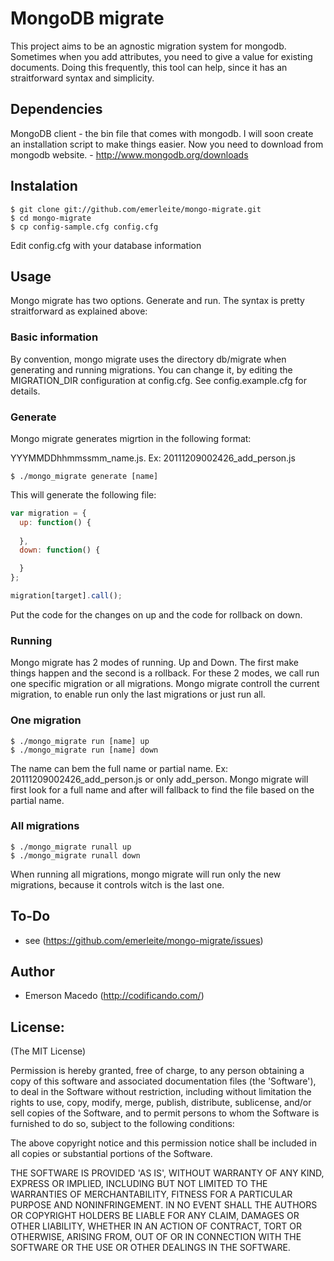 MongoDB migrate
===============
This project aims to be an agnostic migration system for mongodb. Sometimes when you add attributes, you need to give a value for existing documents. Doing this frequently, this tool can help, since it has an  straitforward syntax and simplicity.

Dependencies
------------
MongoDB client - the bin file that comes with mongodb. I will soon create an installation script to make things easier. Now you need to download from mongodb website. - <http://www.mongodb.org/downloads>

Instalation
-----------
    $ git clone git://github.com/emerleite/mongo-migrate.git
    $ cd mongo-migrate
    $ cp config-sample.cfg config.cfg
    
Edit config.cfg with your database information

Usage
-----
Mongo migrate has two options. Generate and run. The syntax is pretty straitforward as explained above:

### Basic information
By convention, mongo migrate uses the directory db/migrate when generating and running migrations. You can change it, by editing the MIGRATION_DIR configuration at config.cfg. See config.example.cfg for details.

### Generate
Mongo migrate generates migrtion in the following format: 

YYYMMDDhhmmssmm_name.js. Ex: 20111209002426_add_person.js

    $ ./mongo_migrate generate [name]

This will generate the following file:

```js
var migration = {
  up: function() {
  
  },
  down: function() {

  }
};

migration[target].call();
```

Put the code for the changes on up and the code for rollback on down.

### Running
Mongo migrate has 2 modes of running. Up and Down. The first make things happen and the second is a rollback. For these 2 modes, we call run one specific migration or all migrations. Mongo migrate controll the current migration, to enable run only the last migrations or just run all.

### One migration
    $ ./mongo_migrate run [name] up
    $ ./mongo_migrate run [name] down

The name can bem the full name or partial name. Ex: 20111209002426_add_person.js or only add_person. Mongo migrate will first look for a full name and after will fallback to find the file based on the partial name.

### All migrations
    $ ./mongo_migrate runall up
    $ ./mongo_migrate runall down

When running all migrations, mongo migrate will run only the new migrations, because it controls witch is the last one.

To-Do
-----
* see (<https://github.com/emerleite/mongo-migrate/issues>)

Author
------

* Emerson Macedo (<http://codificando.com/>)

License:
--------

(The MIT License)

Permission is hereby granted, free of charge, to any person obtaining
a copy of this software and associated documentation files (the
'Software'), to deal in the Software without restriction, including
without limitation the rights to use, copy, modify, merge, publish,
distribute, sublicense, and/or sell copies of the Software, and to
permit persons to whom the Software is furnished to do so, subject to
the following conditions:

The above copyright notice and this permission notice shall be
included in all copies or substantial portions of the Software.

THE SOFTWARE IS PROVIDED 'AS IS', WITHOUT WARRANTY OF ANY KIND,
EXPRESS OR IMPLIED, INCLUDING BUT NOT LIMITED TO THE WARRANTIES OF
MERCHANTABILITY, FITNESS FOR A PARTICULAR PURPOSE AND NONINFRINGEMENT.
IN NO EVENT SHALL THE AUTHORS OR COPYRIGHT HOLDERS BE LIABLE FOR ANY
CLAIM, DAMAGES OR OTHER LIABILITY, WHETHER IN AN ACTION OF CONTRACT,
TORT OR OTHERWISE, ARISING FROM, OUT OF OR IN CONNECTION WITH THE
SOFTWARE OR THE USE OR OTHER DEALINGS IN THE SOFTWARE.
